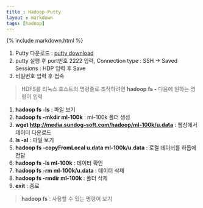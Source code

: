 ```yaml
---
title : Hadoop-Putty
layout : markdown
tags: [hadoop]
---
```


{% include markdown.html %}

1. Putty 다운로드 : [putty download](https://putty.org/)
2. putty 실행 후 port번호 2222 입력, Connection type : SSH -> Saved Sessions : HDP 입력 후 Save
3. 비밀번호 입력 후 접속

> HDFS를 리눅스 호스트의 명령줄로 조작하려면 **hadoop fs -** 다음에 원하는 명령어 입력

1. **hadoop fs -ls** : 파일 보기
2. **hadoop fs -mkdir ml-100k** : ml-100k 폴더 생성
3. **wget http://media.sundog-soft.com/hadoop/ml-100k/u.data** : 웹상에서 데이터 다운로드
4. **ls -al** : 파일 보기
5. **hadoop fs -copyFromLocal u.data ml-100k/u.data** : 로컬 데이터를 하둡에 전달
6. **hadoop fs -ls ml-100k** : 데이터 확인
7. **hadoop fs -rm ml-100k/u.data** : 데이터 삭제
8. **hadoop fs -rmdir ml-100k** : 폴더 삭제
9. **exit** : 종료

> **hadoop fs** : 사용할 수 있는 명령어 보기
